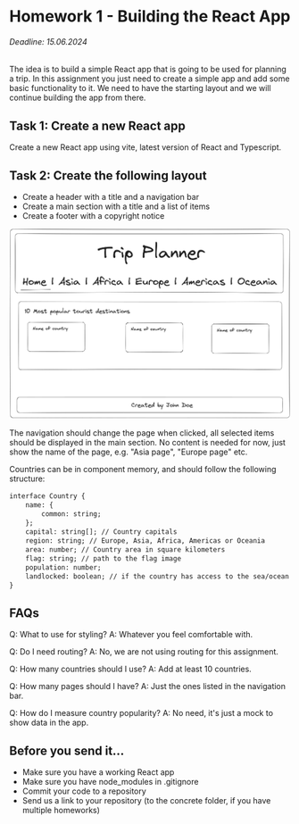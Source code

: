 # Homework 1 - Building the React App

###### Deadline: 15.06.2024

The idea is to build a simple React app that is going to be used for planning a trip. In this assignment you just need to create a simple app and add some basic functionality to it. We need to have the starting layout and we will continue building the app from there.

## Task 1: Create a new React app

Create a new React app using vite, latest version of React and Typescript.

## Task 2: Create the following layout

- Create a header with a title and a navigation bar
- Create a main section with a title and a list of items
- Create a footer with a copyright notice

![web-layout](./imgs/hm1-img1.png)

The navigation should change the page when clicked, all selected items should be displayed in the main section. No content is needed for now, just show the name of the page, e.g. "Asia page", "Europe page" etc.

Countries can be in component memory, and should follow the following structure:

```tsx
interface Country {
	name: {
		common: string;
	};
	capital: string[]; // Country capitals
	region: string; // Europe, Asia, Africa, Americas or Oceania
	area: number; // Country area in square kilometers
	flag: string; // path to the flag image
	population: number;
	landlocked: boolean; // if the country has access to the sea/ocean
}
```

## FAQs

Q: What to use for styling?
A: Whatever you feel comfortable with.

Q: Do I need routing?
A: No, we are not using routing for this assignment.

Q: How many countries should I use?
A: Add at least 10 countries.

Q: How many pages should I have?
A: Just the ones listed in the navigation bar.

Q: How do I measure country popularity?
A: No need, it's just a mock to show data in the app.

## Before you send it...

- Make sure you have a working React app
- Make sure you have node_modules in .gitignore
- Commit your code to a repository
- Send us a link to your repository (to the concrete folder, if you have multiple homeworks)
